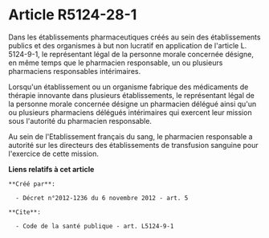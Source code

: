 # Article R5124-28-1

Dans les établissements pharmaceutiques créés au sein des établissements publics et des organismes à but non lucratif en
application de l'article L. 5124-9-1, le représentant légal de la personne morale concernée désigne, en même temps que le
pharmacien responsable, un ou plusieurs pharmaciens responsables intérimaires. 

Lorsqu'un établissement ou un organisme fabrique des médicaments de thérapie innovante dans plusieurs établissements, le
représentant légal de la personne morale concernée désigne un pharmacien délégué ainsi qu'un ou plusieurs pharmaciens
délégués intérimaires qui exercent leur mission sous l'autorité du pharmacien responsable. 

Au sein de l'Etablissement français du sang, le pharmacien responsable a autorité sur les directeurs des établissements de
transfusion sanguine pour l'exercice de cette mission.

**Liens relatifs à cet article**

	**Créé par**:

	  - Décret n°2012-1236 du 6 novembre 2012 - art. 5

	**Cite**:

	  - Code de la santé publique - art. L5124-9-1
